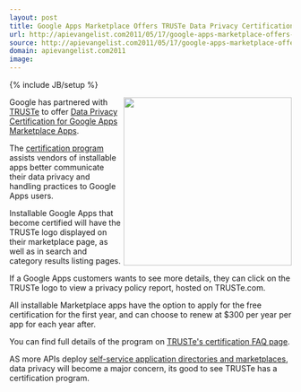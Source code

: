 ```yaml
---
layout: post
title: Google Apps Marketplace Offers TRUSTe Data Privacy Certification
url: http://apievangelist.com2011/05/17/google-apps-marketplace-offers-truste-data-privacy-certification/
source: http://apievangelist.com2011/05/17/google-apps-marketplace-offers-truste-data-privacy-certification/
domain: apievangelist.com2011
image: 
---
```

{% include JB/setup %}
<img src="http://kinlane-productions.s3.amazonaws.com/google/google-marketplace-truste-certification.png" alt="" width="300" align="right" />Google has partnered with <a title="TRUSTe" href="http://www.truste.com">TRUSTe</a> to offer <a title="Data Privacy Certification for Google Apps Marketplace Apps" href="http://googleappsdeveloper.blogspot.com/2011/05/truste-data-privacy-certification-now.html">Data Privacy Certification for Google Apps Marketplace Apps</a>.<p></p>
The <a title="certification program" href="http://www.truste.com/google-apps/">certification program</a> assists vendors of installable apps better communicate their data privacy and handling practices to Google Apps users.<p></p>
Installable Google Apps that become certified will have the TRUSTe logo displayed on their marketplace page, as well as in search and category results listing pages.<p></p>
If a Google Apps customers wants to see more details, they can click on the TRUSTe logo to view a privacy policy report, hosted on TRUSTe.com.<p></p>
All installable Marketplace apps have the option to apply for  the free certification for the first year, and can choose to renew at $300 per year per app for each year after.<p></p>
You can find full details of the program on <a title="TRUSTe Certification Page" href="http://www.truste.com/google-apps/certification-faq.php">TRUSTe's certification FAQ page</a>.<p></p>
AS more APIs deploy <a title="self-service application directories and marketplaces" href="http://blog.apievangelist.com/2011/04/08/anatomy-of-a-self-service-application-platforms/">self-service application directories and marketplaces</a>, data privacy will become a major concern, its good to see TRUSTe has a certification program.
